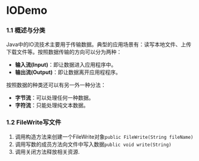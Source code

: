 # IODemo

### 1.1 概述与分类

Java中的IO流技术主要用于传输数据。典型的应用场景有：读写本地文件、上传下载文件等。按照数据传输的方向可以分为两种：

- **输入流(Input)**：即让数据进入应用程序中。
- **输出流(Output)**：即让数据离开应用程程序。

按照数据的种类还可以有另一外一种分法：

- **字节流**：可以处理任何一种数据。
- **字符流**：只能处理纯文本数据。


### 1.2 FileWrite写文件

1. 调用构造方法来创建一个FileWrite对象`public FileWrite(String fileName)`
2. 调用写数的成员方法向文件中写入数据`public void write(String)`
3. 调用关闭方法释放相关资源.


